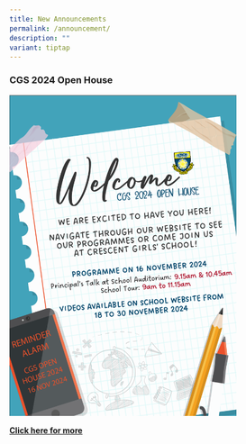 ```yaml
---
title: New Announcements
permalink: /announcement/
description: ""
variant: tiptap
---
```

<h3>CGS 2024 Open House</h3>
<div class="isomer-image-wrapper">
<img style="width: 80%;" height="auto" width="100%" alt="CGS Open House Welcome message" src="/images/CGS open house/CGS_OpenHouse2024_Website_Message.png">
</div>
<p><strong><a href="/cgs-p6openhouse2024/" rel="noopener nofollow" target="_blank">Click here for more</a></strong>
</p>